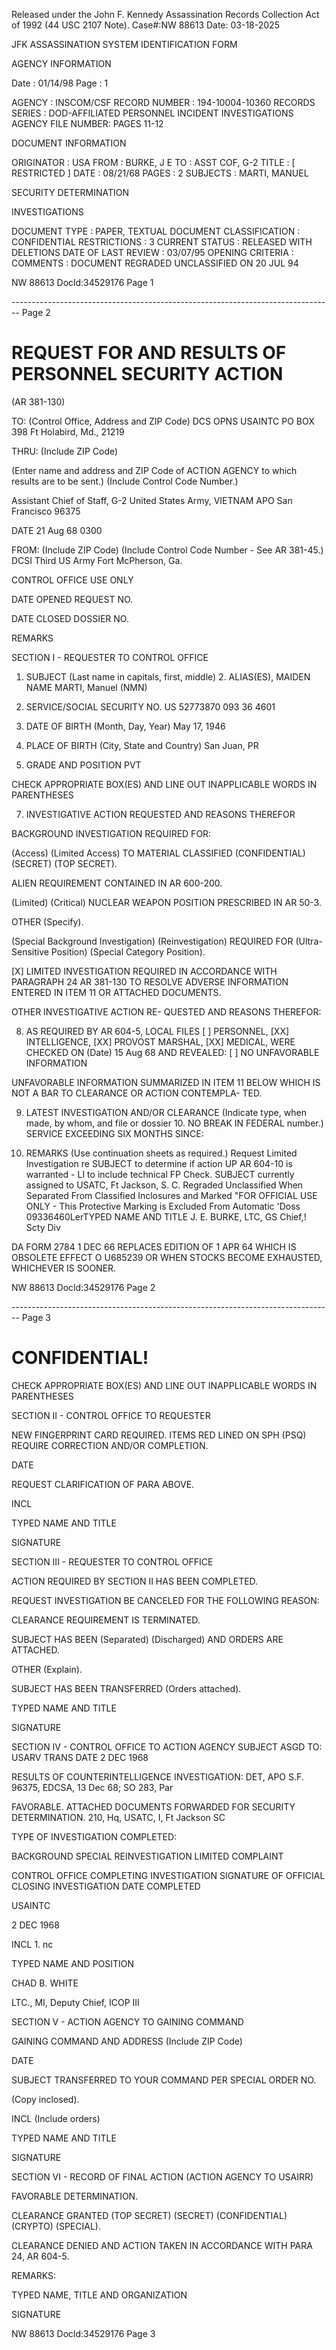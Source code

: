 Released under the John F. Kennedy
Assassination Records Collection Act of
1992 (44 USC 2107 Note). Case#:NW
88613 Date: 03-18-2025

JFK ASSASSINATION SYSTEM
IDENTIFICATION FORM

AGENCY INFORMATION

Date : 01/14/98
Page : 1

AGENCY : INSCOM/CSF
RECORD NUMBER : 194-10004-10360
RECORDS SERIES : DOD-AFFILIATED PERSONNEL INCIDENT INVESTIGATIONS
AGENCY FILE NUMBER: PAGES 11-12

DOCUMENT INFORMATION

ORIGINATOR : USA
FROM : BURKE, J E
TO : ASST COF, G-2
TITLE : [ RESTRICTED ]
DATE : 08/21/68
PAGES : 2
SUBJECTS : MARTI, MANUEL

SECURITY DETERMINATION

INVESTIGATIONS

DOCUMENT TYPE : PAPER, TEXTUAL DOCUMENT
CLASSIFICATION : CONFIDENTIAL
RESTRICTIONS : 3
CURRENT STATUS : RELEASED WITH DELETIONS
DATE OF LAST REVIEW : 03/07/95
OPENING CRITERIA :
COMMENTS : DOCUMENT REGRADED UNCLASSIFIED ON 20 JUL 94

NW 88613 Docld:34529176 Page 1


-------------------------------------------------------------------------------- Page 2

# REQUEST FOR AND RESULTS OF PERSONNEL SECURITY ACTION
(AR 381-130)

TO: (Control Office, Address and ZIP Code)
DCS OPNS
USAINTC
PO BOX 398
Ft Holabird, Md., 21219

THRU: (Include ZIP Code)

(Enter name and address and ZIP Code of ACTION AGENCY to which results are to be sent.)
(Include Control Code Number.)

Assistant Chief of Staff, G-2
United States Army, VIETNAM
APO San Francisco 96375

DATE
21 Aug 68 0300

FROM: (Include ZIP Code) (Include Control
Code Number - See AR 381-45.)
DCSI
Third US Army
Fort McPherson, Ga.

CONTROL OFFICE USE ONLY

DATE OPENED REQUEST NO.

DATE CLOSED DOSSIER NO.

REMARKS

SECTION I - REQUESTER TO CONTROL OFFICE

1. SUBJECT (Last name in capitals, first, middle) 2. ALIAS(ES), MAIDEN NAME
   MARTI, Manuel (NMN)
3. SERVICE/SOCIAL SECURITY NO.
   US 52773870
   093 36 4601

4. DATE OF BIRTH
   (Month, Day, Year)
   May 17, 1946
5. PLACE OF BIRTH (City, State and Country)
   San Juan, PR
6. GRADE AND POSITION
   PVT

CHECK APPROPRIATE BOX(ES) AND LINE OUT INAPPLICABLE WORDS IN PARENTHESES

7. INVESTIGATIVE ACTION REQUESTED AND REASONS THEREFOR

BACKGROUND INVESTIGATION REQUIRED FOR:

(Access) (Limited Access) TO
MATERIAL CLASSIFIED
(CONFIDENTIAL) (SECRET) (TOP SECRET).

ALIEN REQUIREMENT
CONTAINED IN AR 600-200.

(Limited) (Critical)
NUCLEAR WEAPON POSITION
PRESCRIBED IN AR 50-3.

OTHER (Specify).

(Special Background Investigation) (Reinvestigation) REQUIRED FOR (Ultra-Sensitive Position) (Special Category Position).

[X] LIMITED INVESTIGATION REQUIRED IN ACCORDANCE WITH PARAGRAPH 24 AR 381-130 TO RESOLVE ADVERSE
INFORMATION ENTERED IN ITEM 11 OR ATTACHED DOCUMENTS.

OTHER INVESTIGATIVE ACTION RE-
QUESTED AND REASONS THEREFOR:

8. AS REQUIRED BY AR 604-5, LOCAL FILES [ ] PERSONNEL, [XX] INTELLIGENCE, [XX] PROVOST MARSHAL, [XX] MEDICAL, WERE
   CHECKED ON (Date) 15 Aug 68 AND REVEALED: [ ] NO UNFAVORABLE INFORMATION

UNFAVORABLE INFORMATION SUMMARIZED IN ITEM 11 BELOW WHICH IS NOT A BAR TO CLEARANCE OR ACTION CONTEMPLA-
TED.

9. LATEST INVESTIGATION AND/OR CLEARANCE (Indicate type, when made, by whom, and file or dossier 10. NO BREAK IN FEDERAL
   number.) SERVICE EXCEEDING SIX
   MONTHS SINCE:

11. REMARKS (Use continuation sheets as required.)
    Request Limited Investigation re SUBJECT to determine if action UP AR 604-10 is
    warranted - LI to include technical FP Check.
    SUBJECT currently assigned to USATC, Ft Jackson, S. C.
    Regraded Unclassified When Separated
    From Classified Inclosures
    and Marked
    "FOR OFFICIAL USE ONLY - This Protective
    Marking is Excluded From Automatic
    'Doss 09336460LerTYPED NAME AND TITLE
    J. E. BURKE, LTC, GS
    Chief,! Scty Div

DA FORM 2784
1 DEC 66
REPLACES EDITION OF 1 APR 64 WHICH IS OBSOLETE EFFECT O U685239
OR WHEN STOCKS BECOME EXHAUSTED, WHICHEVER IS SOONER.

NW 88613 Docld:34529176 Page 2


-------------------------------------------------------------------------------- Page 3

# CONFIDENTIAL!

CHECK APPROPRIATE BOX(ES) AND LINE OUT INAPPLICABLE WORDS IN PARENTHESES

SECTION II - CONTROL OFFICE TO REQUESTER

NEW FINGERPRINT CARD REQUIRED. ITEMS RED LINED ON SPH (PSQ) REQUIRE CORRECTION AND/OR COMPLETION.

DATE

REQUEST CLARIFICATION OF PARA ABOVE.

INCL

TYPED NAME AND TITLE

SIGNATURE

SECTION III - REQUESTER TO CONTROL OFFICE

ACTION REQUIRED BY SECTION II HAS BEEN COMPLETED.

REQUEST INVESTIGATION BE CANCELED FOR THE FOLLOWING REASON:

CLEARANCE REQUIREMENT IS TERMINATED.

SUBJECT HAS BEEN (Separated) (Discharged) AND ORDERS ARE ATTACHED.

OTHER (Explain).

SUBJECT HAS BEEN TRANSFERRED (Orders attached).

TYPED NAME AND TITLE

SIGNATURE

SECTION IV - CONTROL OFFICE TO ACTION AGENCY
SUBJECT ASGD TO: USARV TRANS
DATE 2 DEC 1968

RESULTS OF COUNTERINTELLIGENCE INVESTIGATION: DET, APO S.F. 96375, EDCSA, 13 Dec 68; SO 283, Par

FAVORABLE.  ATTACHED DOCUMENTS FORWARDED FOR SECURITY DETERMINATION. 210, Hq, USATC, I, Ft Jackson SC

TYPE OF INVESTIGATION COMPLETED:

BACKGROUND SPECIAL REINVESTIGATION LIMITED COMPLAINT

CONTROL OFFICE COMPLETING INVESTIGATION SIGNATURE OF OFFICIAL CLOSING INVESTIGATION DATE COMPLETED

USAINTC

2 DEC 1968

INCL 1. nc

TYPED NAME AND POSITION

CHAD B. WHITE

LTC., MI, Deputy Chief, ICOP III

SECTION V - ACTION AGENCY TO GAINING COMMAND

GAINING COMMAND AND ADDRESS (Include ZIP Code)

DATE

SUBJECT TRANSFERRED TO YOUR COMMAND PER SPECIAL ORDER NO.

(Copy inclosed).

INCL (Include orders)

TYPED NAME AND TITLE

SIGNATURE

SECTION VI - RECORD OF FINAL ACTION (ACTION AGENCY TO USAIRR)

FAVORABLE DETERMINATION.

CLEARANCE GRANTED (TOP SECRET) (SECRET) (CONFIDENTIAL) (CRYPTO) (SPECIAL).

CLEARANCE DENIED AND ACTION TAKEN IN ACCORDANCE WITH PARA 24, AR 604-5.

REMARKS:

TYPED NAME, TITLE AND ORGANIZATION

SIGNATURE

NW 88613 Docld:34529176 Page 3
